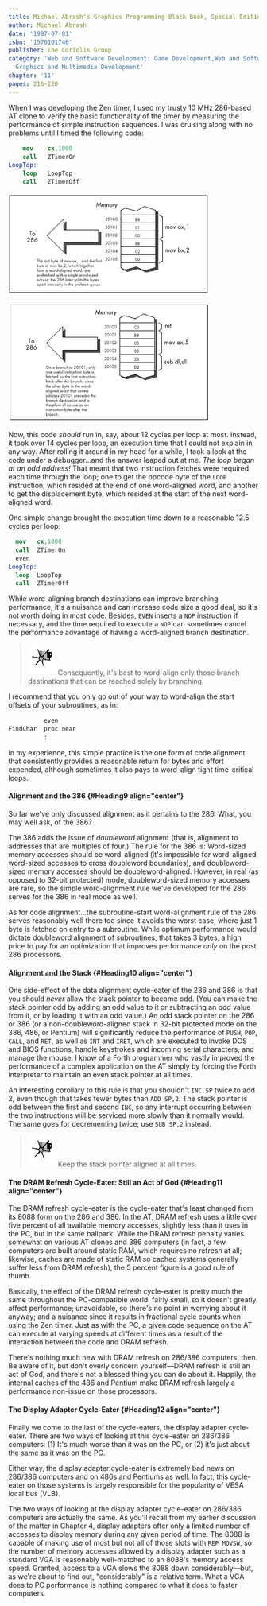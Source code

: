```yaml
---
title: Michael Abrash's Graphics Programming Black Book, Special Edition
author: Michael Abrash
date: '1997-07-01'
isbn: '1576101746'
publisher: The Coriolis Group
category: 'Web and Software Development: Game Development,Web and Software Development:
  Graphics and Multimedia Development'
chapter: '11'
pages: 216-220
---
```


When I was developing the Zen timer, I used my trusty 10 MHz 286-based
AT clone to verify the basic functionality of the timer by measuring the
performance of simple instruction sequences. I was cruising along with
no problems until I timed the following code:

```nasm
    mov    cx,1000
    call   ZTimerOn
LoopTop:
    loop   LoopTop
    call   ZTimerOff
```

![**Figure 11.2**  *Word-aligned prefetching on the 286.*](images/11-02.jpg)

![**Figure 11.3**  *How instruction bytes are fetched after a branch.*](images/11-03.jpg)

Now, this code *should* run in, say, about 12 cycles per loop at most.
Instead, it took over 14 cycles per loop, an execution time that I could
not explain in any way. After rolling it around in my head for a while,
I took a look at the code under a debugger...and the answer leaped out
at me. *The loop began at an odd address!* That meant that two
instruction fetches were required each time through the loop; one to get
the opcode byte of the `LOOP` instruction, which resided at the end of
one word-aligned word, and another to get the displacement byte, which
resided at the start of the next word-aligned word.

One simple change brought the execution time down to a reasonable 12.5
cycles per loop:

```nasm
  mov   cx,1000
  call  ZTimerOn
  even
LoopTop:
  loop  LoopTop
  call  ZTimerOff
```

While word-aligning branch destinations can improve branching
performance, it's a nuisance and can increase code size a good deal, so
it's not worth doing in most code. Besides, `EVEN` inserts a `NOP`
instruction if necessary, and the time required to execute a `NOP` can
sometimes cancel the performance advantage of having a word-aligned
branch destination.

> ![](images/i.jpg)
> Consequently, it's best to word-align only those branch destinations
> that can be reached solely by branching.

I recommend that you only go out of your way to word-align the start
offsets of your subroutines, as in:

```nasm
          even
FindChar  proc near
          :
```

In my experience, this simple practice is the one form of code alignment
that consistently provides a reasonable return for bytes and effort
expended, although sometimes it also pays to word-align tight
time-critical loops.

#### Alignment and the 386 {#Heading9 align="center"}

So far we've only discussed alignment as it pertains to the 286. What,
you may well ask, of the 386?

The 386 adds the issue of *doubleword* alignment (that is, alignment to
addresses that are multiples of four.) The rule for the 386 is:
Word-sized memory accesses should be word-aligned (it's impossible for
word-aligned word-sized accesses to cross doubleword boundaries), and
doubleword-sized memory accesses should be doubleword-aligned. However,
in real (as opposed to 32-bit protected) mode, doubleword-sized memory
accesses are rare, so the simple word-alignment rule we've developed for
the 286 serves for the 386 in real mode as well.

As for code alignment...the subroutine-start word-alignment rule of the
286 serves reasonably well there too since it avoids the worst case,
where just 1 byte is fetched on entry to a subroutine. While optimum
performance would dictate doubleword alignment of subroutines, that
takes 3 bytes, a high price to pay for an optimization that improves
performance *only* on the post 286 processors.

#### Alignment and the Stack {#Heading10 align="center"}

One side-effect of the data alignment cycle-eater of the 286 and 386 is
that you should *never* allow the stack pointer to become odd. (You can
make the stack pointer odd by adding an odd value to it or subtracting
an odd value from it, or by loading it with an odd value.) An odd stack
pointer on the 286 or 386 (or a non-doubleword-aligned stack in 32-bit
protected mode on the 386, 486, or Pentium) will significantly reduce
the performance of `PUSH`, `POP`, `CALL`, and `RET`, as well as
`INT` and `IRET`, which are executed to invoke DOS and BIOS
functions, handle keystrokes and incoming serial characters, and manage
the mouse. I know of a Forth programmer who vastly improved the
performance of a complex application on the AT simply by forcing the
Forth interpreter to maintain an even stack pointer at all times.

An interesting corollary to this rule is that you shouldn't `INC SP`
twice to add 2, even though that takes fewer bytes than `ADD SP,2`.
The stack pointer is odd between the first and second `INC`, so any
interrupt occurring between the two instructions will be serviced more
slowly than it normally would. The same goes for decrementing twice; use
`SUB SP,2` instead.

> ![](images/i.jpg)
> Keep the stack pointer aligned at all times.

#### The DRAM Refresh Cycle-Eater: Still an Act of God {#Heading11 align="center"}

The DRAM refresh cycle-eater is the cycle-eater that's least changed
from its 8088 form on the 286 and 386. In the AT, DRAM refresh uses a
little over five percent of all available memory accesses, slightly less
than it uses in the PC, but in the same ballpark. While the DRAM refresh
penalty varies somewhat on various AT clones and 386 computers (in fact,
a few computers are built around static RAM, which requires no refresh
at all; likewise, caches are made of static RAM so cached systems
generally suffer less from DRAM refresh), the 5 percent figure is a good
rule of thumb.

Basically, the effect of the DRAM refresh cycle-eater is pretty much the
same throughout the PC-compatible world: fairly small, so it doesn't
greatly affect performance; unavoidable, so there's no point in worrying
about it anyway; and a nuisance since it results in fractional cycle
counts when using the Zen timer. Just as with the PC, a given code
sequence on the AT can execute at varying speeds at different times as a
result of the interaction between the code and DRAM refresh.

There's nothing much new with DRAM refresh on 286/386 computers, then.
Be aware of it, but don't overly concern yourself—DRAM refresh is still
an act of God, and there's not a blessed thing you can do about it.
Happily, the internal caches of the 486 and Pentium make DRAM refresh
largely a performance non-issue on those processors.

#### The Display Adapter Cycle-Eater {#Heading12 align="center"}

Finally we come to the last of the cycle-eaters, the display adapter
cycle-eater. There are two ways of looking at this cycle-eater on
286/386 computers: (1) It's much worse than it was on the PC, or (2)
it's just about the same as it was on the PC.

Either way, the display adapter cycle-eater is extremely bad news on
286/386 computers and on 486s and Pentiums as well. In fact, this
cycle-eater on those systems is largely responsible for the popularity
of VESA local bus (VLB).

The two ways of looking at the display adapter cycle-eater on 286/386
computers are actually the same. As you'll recall from my earlier
discussion of the matter in Chapter 4, display adapters offer only a
limited number of accesses to display memory during any given period of
time. The 8088 is capable of making use of most but not all of those
slots with `REP MOVSW`, so the number of memory accesses allowed by a
display adapter such as a standard VGA is reasonably well-matched to an
8088's memory access speed. Granted, access to a VGA slows the 8088 down
considerably—but, as we're about to find out, "considerably" is a
relative term. What a VGA does to PC performance is nothing compared to
what it does to faster computers.
